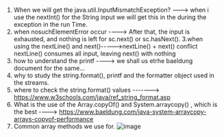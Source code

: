 1. When we will get the java.util.InputMismatchException? ---> when i use the nextInt() for the String input we will get this in the during the exception in the run Time.
2. when nosuchElementError occur ----> After that, the input is exhausted, and nothing is left for sc.next() or sc.hasNext().
3.when using the nextLine() and next()----->nextLine() + next() conflict	nextLine() consumes all input, leaving next() with nothing
4. how to understand the printf ----> we shall us etrhe baeldung document for the same...
5. why to study the string.format(), printf and the formatter object used in the streams.
6. where to check the string.format() values -------> https://www.w3schools.com/java/ref_string_format.asp
7. What is the use of the Array.copyOf() and System.arraycopy() , which is the best ----> https://www.baeldung.com/java-system-arraycopy-arrays-copyof-performance
8. Common array methods we use for.
![image](https://github.com/user-attachments/assets/ac5fc92e-e80f-4375-b270-23857464a2f1)

